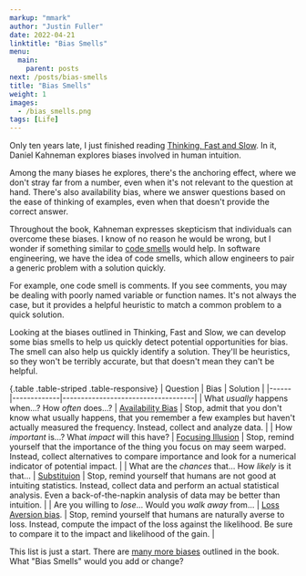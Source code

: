 ```yaml
---
markup: "mmark"
author: "Justin Fuller"
date: 2022-04-21
linktitle: "Bias Smells"
menu:
  main:
    parent: posts
next: /posts/bias-smells
title: "Bias Smells"
weight: 1
images:
  - /bias_smells.png
tags: [Life]
--- 
```


Only ten years late, I just finished reading [Thinking, Fast and Slow](https://amzn.to/3L5Dql3). In it, Daniel Kahneman explores biases involved in human intuition.

<!--more-->

Among the many biases he explores, there's the anchoring effect, where we don't stray far from a number, even when it's not relevant to the question at hand. There's also availability bias, where we answer questions based on the ease of thinking of examples, even when that doesn't provide the correct answer.

Throughout the book, Kahneman expresses skepticism that individuals can overcome these biases. I know of no reason he would be wrong, but I wonder if something similar to [code smells](https://blog.codinghorror.com/code-smells/) would help. In software engineering, we have the idea of code smells, which allow engineers to pair a generic problem with a solution quickly.

For example, one code smell is comments. If you see comments, you may be dealing with poorly named variable or function names. It's not always the case, but it provides a helpful heuristic to match a common problem to a quick solution.

Looking at the biases outlined in Thinking, Fast and Slow, we can develop some bias smells to help us quickly detect potential opportunities for bias. The smell can also help us quickly identify a solution. They'll be heuristics, so they won't be terribly accurate, but that doesn't mean they can't be helpful.

{.table .table-striped .table-responsive}
| Question | Bias | Solution |
|------|-------------|------------------------------------|
| What *usually* happens when...? How *often* does...?       | [Availability Bias](https://en.wikipedia.org/wiki/Availability_heuristic)                                              | Stop, admit that you don't know what usually happens, that you remember a few examples but haven't actually measured the frequency. Instead, collect and analyze data.                                             |
| How *important* is...? What *impact* will this have?       | [Focusing Illusion](https://en.wikipedia.org/wiki/Affective_forecasting#Focalism)                     | Stop, remind yourself that the importance of the thing you focus on may seem warped.   Instead, collect alternatives to compare importance and look for a numerical indicator of potential impact.                  |
| What are the *chances* that... How *likely* is it that...  | [Substituion](https://en.wikipedia.org/wiki/Thinking,_Fast_and_Slow#Substitution) | Stop, remind yourself that humans are not good at intuiting statistics. Instead, collect data and perform an actual statistical analysis. Even a back-of-the-napkin analysis of data may be better than intuition. |
| Are you willing to *lose*... Would you *walk away* from... | [Loss Aversion bias](https://en.wikipedia.org/wiki/Loss_aversion).                                                                                                                                                                        | Stop, remind yourself that humans are naturally averse to loss. Instead, compute the impact of the loss against the likelihood. Be sure to compare it to the impact and likelihood of the gain.                    |

This list is just a start. There are [many more biases](https://en.wikipedia.org/wiki/Thinking,_Fast_and_Slow#Heuristics_and_biases) outlined in the book. What "Bias Smells" would you add or change?
